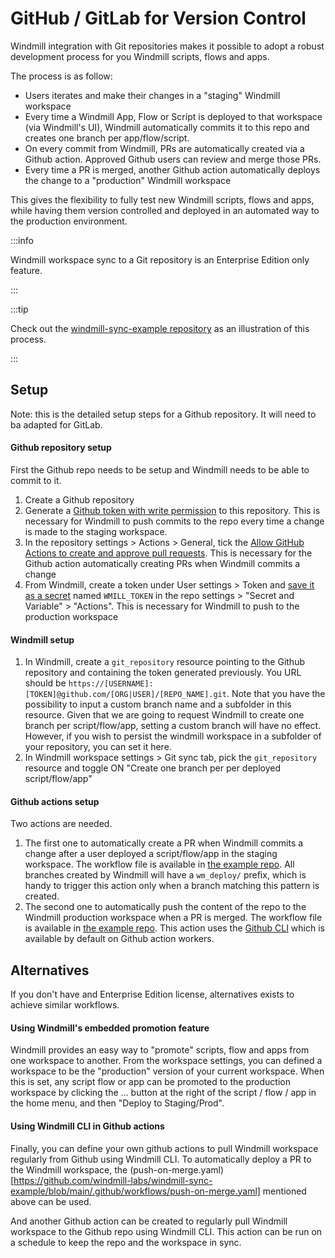 # GitHub / GitLab for Version Control

Windmill integration with Git repositories makes it possible to adopt a robust development process for you Windmill scripts, flows and apps. 

The process is as follow:
- Users iterates and make their changes in a "staging" Windmill workspace
- Every time a Windmill App, Flow or Script is deployed to that workspace (via Windmill's UI), Windmill automatically commits it to this repo and creates one branch per app/flow/script.
- On every commit from Windmill, PRs are automatically created via a Github action. Approved Github users can review and merge those PRs.
- Every time a PR is merged, another Github action automatically deploys the change to a "production" Windmill workspace

This gives the flexibility to fully test new Windmill scripts, flows and apps, while having them version controlled and deployed in an automated way to the production environment.

:::info

Windmill workspace sync to a Git repository is an Enterprise Edition only feature.

:::

:::tip

Check out the [windmill-sync-example repository](https://github.com/windmill-labs/windmill-sync-example) as an illustration of this process.

:::

## Setup

Note: this is the detailed setup steps for a Github repository. It will need to ba adapted for GitLab.

#### Github repository setup

First the Github repo needs to be setup and Windmill needs to be able to commit to it. 

1. Create a Github repository
1. Generate a [Github token with write permission](https://docs.github.com/en/authentication/keeping-your-account-and-data-secure/managing-your-personal-access-tokens#creating-a-fine-grained-personal-access-token) to this repository. This is necessary for Windmill to push commits to the repo every time a change is made to the staging workspace.
1. In the repository settings > Actions > General, tick the [Allow GitHub Actions to create and approve pull requests](https://docs.github.com/en/enterprise-server@3.10/repositories/managing-your-repositorys-settings-and-features/enabling-features-for-your-repository/managing-github-actions-settings-for-a-repository#preventing-github-actions-from-creating-or-approving-pull-requests). This is necessary for the Github action automatically creating PRs when Windmill commits a change
1. From Windmill, create a token under User settings > Token and [save it as a secret](https://docs.github.com/en/actions/security-guides/using-secrets-in-github-actions#creating-secrets-for-a-repository) named `WMILL_TOKEN` in the repo settings > "Secret and Variable" > "Actions". This is necessary for Windmill to push to the production workspace

#### Windmill setup

1. In Windmill, create a `git_repository` resource pointing to the Github repository and containing the token generated previously. You URL should be `https://[USERNAME]:[TOKEN]@github.com/[ORG|USER]/[REPO_NAME].git`. Note that you have the possibility to input a custom branch name and a subfolder in this resource. Given that we are going to request Windmill to create one branch per script/flow/app, setting a custom branch will have no effect. However, if you wish to persist the windmill workspace in a subfolder of your repository, you can set it here.
1. In Windmill workspace settings > Git sync tab, pick the `git_repository` resource and toggle ON "Create one branch per per deployed script/flow/app"

#### Github actions setup

Two actions are needed.

1. The first one to automatically create a PR when Windmill commits a change after a user deployed a script/flow/app in the staging workspace. The workflow file is available in [the example repo](https://github.com/windmill-labs/windmill-sync-example/blob/main/.github/workflows/open-pr-on-commit.yaml). All branches created by Windmill will have a `wm_deploy/` prefix, which is handy to trigger this action only when a branch matching this pattern is created.
1. The second one to automatically push the content of the repo to the Windmill production workspace when a PR is merged. The workflow file is available in [the example repo](https://github.com/windmill-labs/windmill-sync-example/blob/main/.github/workflows/push-on-merge.yaml). This action uses the [Github CLI](https://cli.github.com/) which is available by default on Github action workers.

## Alternatives

If you don't have and Enterprise Edition license, alternatives exists to achieve similar workflows.

#### Using Windmill's embedded promotion feature

Windmill provides an easy way to "promote" scripts, flow and apps from one workspace to another. From the workspace settings, you can defined a workspace to be the "production" version of your current workspace. When this is set, any script flow or app can be promoted to the production workspace by clicking the ... button at the right of the script / flow / app in the home menu, and then "Deploy to Staging/Prod".

#### Using Windmill CLI in Github actions

Finally, you can define your own github actions to pull Windmill workspace regularly from Github using Windmill CLI. To automatically deploy a PR to the Windmill workspace, the (push-on-merge.yaml)[https://github.com/windmill-labs/windmill-sync-example/blob/main/.github/workflows/push-on-merge.yaml] mentioned above can be used.

And another Github action can be created to regularly pull Windmill workspace to the Github repo using Windmill CLI. This action can be run on a schedule to keep the repo and the workspace in sync.
